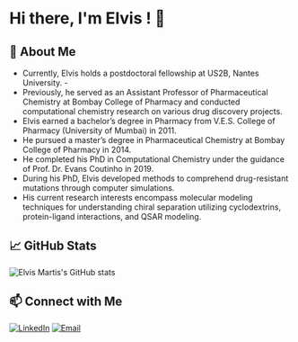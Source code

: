 
# Hi there, I'm Elvis ! 👋

## 🚀 About Me

- Currently, Elvis holds a postdoctoral fellowship at US2B, Nantes University. -
- Previously, he served as an Assistant Professor of Pharmaceutical Chemistry at Bombay College of Pharmacy and conducted computational chemistry research on various drug discovery projects.
- Elvis earned a bachelor’s degree in Pharmacy from V.E.S. College of Pharmacy (University of Mumbai) in 2011.
- He pursued a master’s degree in Pharmaceutical Chemistry at Bombay College of Pharmacy in 2014.
- He completed his PhD in Computational Chemistry under the guidance of Prof. Dr. Evans Coutinho in 2019.
- During his PhD, Elvis developed methods to comprehend drug-resistant mutations through computer simulations.
- His current research interests encompass molecular modeling techniques for understanding chiral separation utilizing cyclodextrins, protein-ligand interactions, and QSAR modeling.




## 📈 GitHub Stats

![Elvis Martis's GitHub stats](https://github-readme-stats.vercel.app/api?username=elvismartis&show_icons=true&theme=radical)

## 📫 Connect with Me

[![LinkedIn](https://img.shields.io/badge/-LinkedIn-blue?style=flat-square&logo=Linkedin&logoColor=white&link=https://www.linkedin.com/in/elvisadrianmartis/)](https://www.linkedin.com/in/elvisadrianmartis/)
[![Email](https://img.shields.io/badge/-Email-black?style=flat-square&logo=Gmail&logoColor=white&link=mailto:elvis.afmartis@gmail.com)](mailto:elvis.afmartis@gmail.com)

